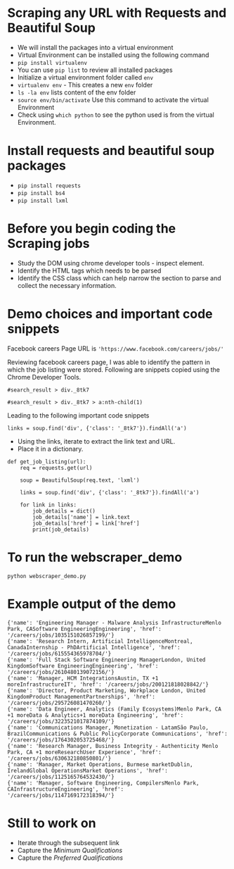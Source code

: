 # Scraping any URL with Requests and Beautiful Soup

- We will install the packages into a virtual environment
- Virtual Environment can be installed using the following command
- `pip install virtualenv`
- You can use `pip list` to review all installed packages
- Initialize a virtual environment folder called `env`
- `virtualenv env` - This creates a new `env` folder
- `ls -la env` lists content of the env folder
- `source env/bin/activate` Use this command to activate the virtual Environment
- Check using `which python` to see the python used is from the virtual Environment.

# Install requests and beautiful soup packages

- `pip install requests`
- `pip install bs4`
- `pip install lxml`

# Before you begin coding the Scraping jobs

- Study the DOM using chrome developer tools - inspect element.
- Identify the HTML tags which needs to be parsed
- Identify the CSS class which can help narrow the section to parse and collect the necessary information.

# Demo choices and important code snippets

Facebook careers Page URL is `'https://www.facebook.com/careers/jobs/'`

Reviewing facebook careers page, I was able to identify the pattern in which the job listing were stored. Following are snippets copied using the Chrome Developer Tools.

```
#search_result > div._8tk7
```

```
#search_result > div._8tk7 > a:nth-child(1)
```

Leading to the following important code snippets

```
links = soup.find('div', {'class': '_8tk7'}).findAll('a')
```

- Using the links, iterate to extract the link text and URL.
- Place it in a dictionary.

```
def get_job_listing(url):
    req = requests.get(url)

    soup = BeautifulSoup(req.text, 'lxml')

    links = soup.find('div', {'class': '_8tk7'}).findAll('a')

    for link in links:
        job_details = dict()
        job_details['name'] = link.text
        job_details['href'] = link['href']
        print(job_details)
```

# To run the webscraper_demo

```
python webscraper_demo.py
```

# Example output of the demo

```
{'name': 'Engineering Manager - Malware Analysis InfrastructureMenlo Park, CASoftware EngineeringEngineering', 'href': '/careers/jobs/1035151026857199/'}
{'name': 'Research Intern, Artificial IntelligenceMontreal, CanadaInternship - PhDArtificial Intelligence', 'href': '/careers/jobs/615554365978704/'}
{'name': 'Full Stack Software Engineering ManagerLondon, United KingdomSoftware EngineeringEngineering', 'href': '/careers/jobs/2610480139072156/'}
{'name': 'Manager, HCM IntegrationsAustin, TX +1 moreInfrastructureIT', 'href': '/careers/jobs/200121818028842/'}
{'name': 'Director, Product Marketing, Workplace London, United KingdomProduct ManagementPartnerships', 'href': '/careers/jobs/295726081470260/'}
{'name': 'Data Engineer, Analytics (Family Ecosystems)Menlo Park, CA +1 moreData & Analytics+1 moreData Engineering', 'href': '/careers/jobs/3223521017874109/'}
{'name': 'Communications Manager, Monetization - LatamSão Paulo, BrazilCommunications & Public PolicyCorporate Communications', 'href': '/careers/jobs/1764302053725468/'}
{'name': 'Research Manager, Business Integrity - Authenticity Menlo Park, CA +1 moreResearchUser Experience', 'href': '/careers/jobs/630632180850801/'}
{'name': 'Manager, Market Operations, Burmese marketDublin, IrelandGlobal OperationsMarket Operations', 'href': '/careers/jobs/1125165764532430/'}
{'name': 'Manager, Software Engineering, CompilersMenlo Park, CAInfrastructureEngineering', 'href': '/careers/jobs/1147169172318394/'}
```

# Still to work on

- Iterate through the subsequent link
- Capture the _Minimum Qualifications_
- Capture the _Preferred Qualifications_
